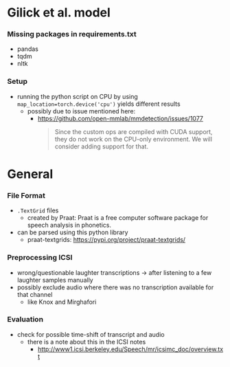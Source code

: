 # Gilick et al. model

### Missing packages in requirements.txt
- pandas
- tqdm
- nltk

### Setup

- running the python script on CPU by using `map_location=torch.device('cpu')` yields different results
  - possibly due to issue mentioned here:
    - https://github.com/open-mmlab/mmdetection/issues/1077
      > Since the custom ops are compiled with CUDA support, they do not work on the CPU-only environment. We will consider adding support for that.

# General
### File Format

- `.TextGrid` files
  - created by Praat: Praat is a free computer software package for speech analysis in phonetics.
- can be parsed using this python library
  - praat-textgrids: https://pypi.org/project/praat-textgrids/


### Preprocessing ICSI

- wrong/questionable laughter transcriptions
  -> after listening to a few laughter samples manually
- possibly exclude audio where there was no transcription available for that channel
  - like Knox and Mirghafori

### Evaluation

- check for possible time-shift of transcript and audio
  - there is a note about this in the ICSI notes
    - http://www1.icsi.berkeley.edu/Speech/mr/icsimc_doc/overview.txt


